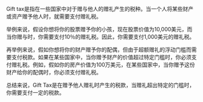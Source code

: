 

Gift tax是指在一些国家中对于赠与他人的赠礼产生的税种。当一个人将某些财产或资产赠予他人时，就需要支付赠礼税。

举例来说，假设你想将你的股票赠予你的小孩，现在股票价值为10,000美元，而当你赠与时，你需要支付10％的赠礼税。因此，你需要支付1,000美元的赠礼税。

再举例来说，假如你想将你的财产赠予你的配偶，但由于超额赠礼的浮动门槛而需要支付税款。如果在某些国家中，当你赠予财产的价值超过特定门槛时，你必须支付赠礼税。例如，假如你的房产价值为100万美元，在某些国家中，当你赠予这份财产给你的配偶时，你必须支付赠礼税。

总结来说，Gift Tax是在赠予他人赠礼时产生的税款，当赠礼超出特定的门槛时，你需要支付一定的税款。